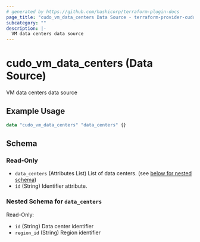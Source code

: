 ```yaml
---
# generated by https://github.com/hashicorp/terraform-plugin-docs
page_title: "cudo_vm_data_centers Data Source - terraform-provider-cudo"
subcategory: ""
description: |-
  VM data centers data source
---
```


# cudo_vm_data_centers (Data Source)

VM data centers data source

## Example Usage

```terraform
data "cudo_vm_data_centers" "data_centers" {}
```

<!-- schema generated by tfplugindocs -->
## Schema

### Read-Only

- `data_centers` (Attributes List) List of data centers. (see [below for nested schema](#nestedatt--data_centers))
- `id` (String) Identifier attribute.

<a id="nestedatt--data_centers"></a>
### Nested Schema for `data_centers`

Read-Only:

- `id` (String) Data center identifier
- `region_id` (String) Region identifier


